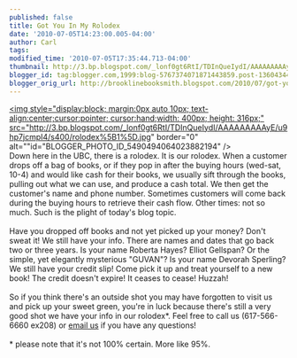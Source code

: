 ```yaml
---
published: false
title: Got You In My Rolodex
date: '2010-07-05T14:23:00.005-04:00'
author: Carl
tags: 
modified_time: '2010-07-05T17:35:44.713-04:00'
thumbnail: http://3.bp.blogspot.com/_lonf0gt6RtI/TDInQueIydI/AAAAAAAAAyE/u9hp7jcmpI4/s72-c/rolodex%5B1%5D.jpg
blogger_id: tag:blogger.com,1999:blog-5767374071871443859.post-1360434441529870095
blogger_orig_url: http://brooklinebooksmith.blogspot.com/2010/07/got-you-in-my-rolodex.html
---
```


<a href="http://3.bp.blogspot.com/_lonf0gt6RtI/TDInQueIydI/AAAAAAAAAyE/u9hp7jcmpI4/s1600/rolodex%5B1%5D.jpg"><img style="display:block; margin:0px auto 10px; text-align:center;cursor:pointer; cursor:hand;width: 400px; height: 316px;" src="http://3.bp.blogspot.com/_lonf0gt6RtI/TDInQueIydI/AAAAAAAAAyE/u9hp7jcmpI4/s400/rolodex%5B1%5D.jpg" border="0" alt=""id="BLOGGER_PHOTO_ID_5490494064023882194" /></a><br />Down here in the UBC, there is a rolodex. It is our rolodex. When a customer drops off a bag of books, or if they pop in after the buying hours (wed-sat, 10-4) and would like cash for their books, we usually sift through the books, pulling out what we can use, and produce a cash total. We then get the customer's name and phone number. Sometimes customers will come back during the buying hours to retrieve their cash flow. Other times: not so much. Such is the plight of today's blog topic. <br /><br />Have you dropped off books and not yet picked up your money? Don't sweat it! We still have your info. There are names and dates that go back two or three years. Is your name Roberta Hayes? Elliot Gellspan? Or the simple, yet elegantly mysterious "GUVAN"? Is your name Devorah Sperling? We still have your credit slip! Come pick it up and treat yourself to a new book! The credit doesn't expire! It ceases to cease! Huzzah! <br /><br />So if you think there's an outside shot you may have forgotten to visit us and pick up your sweet green, you're in luck because there's still a very good shot we have your info in our rolodex*. Feel free to call us (617-566-6660 ex208) or <a href="mailto:ubc@brooklinebooksmith.com">email us</a> if you have any questions!<br /><br />* please note that it's not 100% certain. More like 95%.